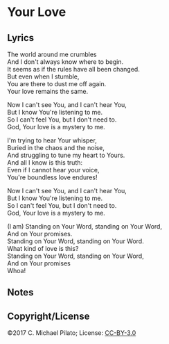 # Your Love

## Lyrics

The world around me crumbles  
And I don't always know where to begin.  
It seems as if the rules have all been changed.  
But even when I stumble,  
You are there to dust me off again.  
Your love remains the same.  

Now I can't see You, and I can't hear You,  
But I know You're listening to me.  
So I can't feel You, but I don't need to.  
God, Your love is a mystery to me.  

I'm trying to hear Your whisper,  
Buried in the chaos and the noise,  
And struggling to tune my heart to Yours.  
And all I know is this truth:  
Even if I cannot hear your voice,  
You're boundless love endures!  

Now I can't see You, and I can't hear You,  
But I know You're listening to me.  
So I can't feel You, but I don't need to.  
God, Your love is a mystery to me.  

(I am) Standing on Your Word, standing on Your Word,  
And on Your promises.  
Standing on Your Word, standing on Your Word.  
What kind of love is this?  
Standing on Your Word, standing on Your Word,  
And on Your promises  
Whoa!  

## Notes

## Copyright/License

©2017 C. Michael Pilato; License: [CC-BY-3.0](https://creativecommons.org/licenses/by/3.0/)
